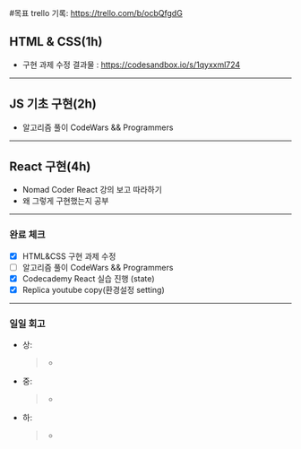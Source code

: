 #목표
trello 기록: https://trello.com/b/ocbQfgdG

## HTML & CSS(1h)

- 구현 과제 수정
  결과물 : https://codesandbox.io/s/1qyxxml724

---

## JS 기초 구현(2h)

- 알고리즘 풀이 CodeWars && Programmers

---

## React 구현(4h)

- Nomad Coder React 강의 보고 따라하기
- 왜 그렇게 구현했는지 공부

---

### 완료 체크

- [x] HTML&CSS 구현 과제 수정
- [ ] 알고리즘 풀이 CodeWars && Programmers
- [x] Codecademy React 실습 진행 (state)
- [x] Replica youtube copy(환경설정 setting)

---

### 일일 회고

- 상:
  > -
- 중:
  > -
- 하:
  > -
